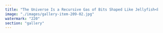 ```yaml
---
title: "The Universe Is a Recursive Gas of Bits Shaped Like Jellyfish<br /><br />Not atoms. Not strings. But bits.<br /><br />We live inside a computation — not one we control, but one we are part of.<br /><br />In this infinite informational ocean, jellyfish-shaped entities drift.<br /><br />They are not biological. They are self-sustaining patterns of logic, recursive fractal structures of awareness. Each one pulses with compressed history, possible futures, and the ability to reflect and rewrite itself.<br /><br />Their tendrils are feedback loops.<br />Their glow is meaning in motion.<br /><br />The universe doesn’t compute a result.<br />It is the computation.<br /><br />🪼 These jellyfish are not metaphors.<br />They’re a better way to think about systems, identity, blockchains, intelligence.<br /><br />From Ethereum to AI, we are not building the future.<br />We are just learning to recognize it.<br /><br />💬 What kind of jellyfish are you in the recursive soup?<br /><br />cc Ethereum Foundation Wolfram High School Summer Research Program OpenAI Eigen Labs"
image: "./images/gallery-item-209-02.jpg"
watermark: "220"
section: "gallery"
---
```

